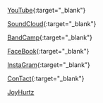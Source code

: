 
[YouTube](https://www.youtube.com/channel/UCFyZjw3ZYFT78C_-J9KRQnA){:target="_blank"}

[SoundCloud](https://soundcloud.com/joyhurtz3){:target="_blank"}

[BandCamp](https://joyhurtz3.bandcamp.com/){:target="_blank"}

[FaceBook](https://www.facebook.com/joyhurtz3){:target="_blank"}

[InstaGram](https://www.instagram.com/joyhurtz3/){:target="_blank"}

[ConTact](mailto:joyhurtz.booking@gmail.com){:target="_blank"}

[JoyHurtz]()


<!---
## Welcome to GitHub Pages

You can use the [editor on GitHub](https://github.com/JoyHurtz/joyhurtz3.github.io/edit/gh-pages/index.md) to maintain and preview the content for your website in Markdown files.

Whenever you commit to this repository, GitHub Pages will run [Jekyll](https://jekyllrb.com/) to rebuild the pages in your site, from the content in your Markdown files.

### Markdown

Markdown is a lightweight and easy-to-use syntax for styling your writing. It includes conventions for

```markdown
Syntax highlighted code block

# Header 1
## Header 2
### Header 3

- Bulleted
- List

1. Numbered
2. List

**Bold** and _Italic_ and `Code` text

[Link](url) and ![Image](src)
```

For more details see [GitHub Flavored Markdown](https://guides.github.com/features/mastering-markdown/).


### Jekyll Themes

Your Pages site will use the layout and styles from the Jekyll theme you have selected in your [repository settings](https://github.com/JoyHurtz/joyhurtz3.github.io/settings). The name of this theme is saved in the Jekyll `_config.yml` configuration file.

### Support or Contact

Having trouble with Pages? Check out our [documentation](https://docs.github.com/categories/github-pages-basics/) or [contact support](https://github.com/contact) and we’ll help you sort it out.
-->
